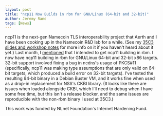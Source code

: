 ```yaml
---
layout: post
title: "ncp11 Now Builds in rbm for GNU/Linux (64-bit and 32-bit)"
author: Jeremy Rand
tags: [News]
---
```


ncp11 is the next-gen Namecoin TLS interoperability project that Aerth and I have been cooking up in the Namecoin R&D lab for a while.  (See my [35C3 slides and workshop notes]({{site.baseurl}}2019/05/08/35c3-summary.html) for more info on it if you haven't heard about it yet.)  Last month, I [mentioned]({{site.baseurl}}2019/05/16/ncdns-rbm-linux32-win64-win32.html) that I intended to get ncp11 building in rbm.  I now have ncp11 building in rbm for GNU/Linux 64-bit and 32-bit x86 targets.  32-bit support involved fixing a bug in ncdns's usage of PKCS#11 (specifically, ncp11 was making type assumptions that are only valid on 64-bit targets, which produced a build error on 32-bit targets).  I've tested the resulting 64-bit binary in a Debian Buster VM, and it works fine when used as a drop-in replacement for NSS's CKBI library.  (It looks like there are issues when loaded alongside CKBI, which I'll need to debug when I have some free time, but this isn't a release blocker, and the same issues are reproducible with the non-rbm binary I used at 35C3.)

This work was funded by NLnet Foundation's Internet Hardening Fund.
